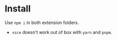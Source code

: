 # Install

Use `npm i` in both extension folders.

- `vsce` doesn't work out of box with `yarn` and `pnpm`.
